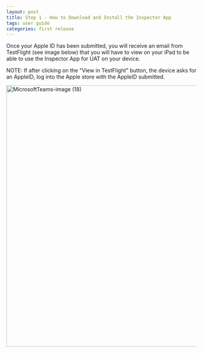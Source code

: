 ```yaml
---
layout: post
title: Step 1 - How to Download and Install the Inspector App
tags: user guide
categories: first release
---
```

<link rel="stylesheet" href="/User-Guide/styles.css">

Once your Apple ID has been submitted, you will receive an email from TestFlight (see image below) that you will have to view on your iPad to be able to use the Inspector App for UAT on your device. 

NOTE: If after clicking on the "View in TestFlight" button, the device asks for an AppleID, log into the Apple store with the AppleID submitted. 

<img width="692" class="screenshot" alt="MicrosoftTeams-image (18)" src="https://user-images.githubusercontent.com/82533918/115172112-86131900-a092-11eb-835b-48a3559a8a3c.png">
